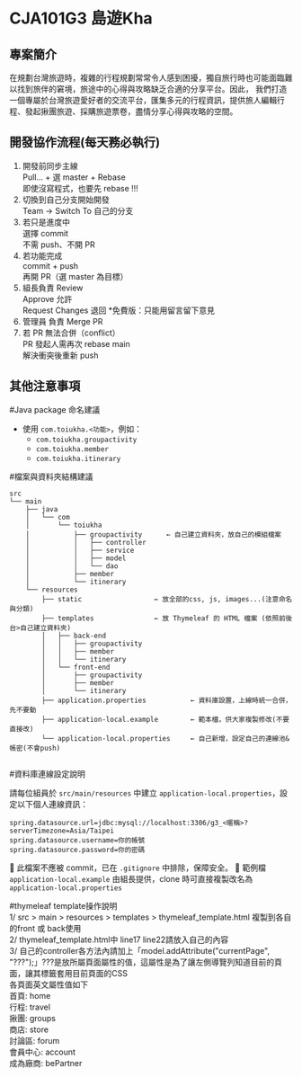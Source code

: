 # CJA101G3 島遊Kha

## 專案簡介
在規劃台灣旅遊時，複雜的行程規劃常常令人感到困擾，獨自旅行時也可能面臨難以找到旅伴的窘境，旅途中的心得與攻略缺乏合適的分享平台。因此，
我們打造一個專屬於台灣旅遊愛好者的交流平台，匯集多元的行程資訊，提供旅人編輯行程、發起揪團旅遊、採購旅遊票卷，盡情分享心得與攻略的空間。

## 開發協作流程(每天務必執行)
1. 開發前同步主線  
    Pull… + 選 master + Rebase  
    即使沒寫程式，也要先 rebase !!!
2. 切換到自己分支開始開發  
    Team → Switch To 自己的分支
3. 若只是進度中  
    選擇 commit  
    不需 push、不開 PR
4. 若功能完成  
    commit + push  
    再開 PR（選 master 為目標）
5. 組長負責 Review  
    Approve 允許  
    Request Changes 退回
    *免費版：只能用留言留下意見
6. 管理員 負責 Merge PR
7. 若 PR 無法合併（conflict）  
    PR 發起人需再次 rebase main  
    解決衝突後重新 push

## 其他注意事項
#Java package 命名建議

- 使用 `com.toiukha.<功能>`，例如：
    - `com.toiukha.groupactivity`
    - `com.toiukha.member`
    - `com.toiukha.itinerary`

#檔案與資料夾結構建議

```
src
└── main
    ├── java
    │   └── com
    │       └── toiukha  
    │           ├── groupactivity      ← 自己建立資料夾，放自己的模組檔案
    │           │   ├── controller
    │           │   ├── service
    │           │   ├── model
    │           │   └── dao
    │           ├── member
    │           └── itinerary
    └── resources
        ├── static                  ← 放全部的css, js, images...(注意命名與分類)
        ├── templates               ← 放 Thymeleaf 的 HTML 檔案 (依照前後台>自己建立資料夾)
        │   ├── back-end
        │   │   ├── groupactivity
        │   │   ├── member
        │   │   └── itinerary
        │   └── front-end
        │       ├── groupactivity
        │       ├── member
        │       └── itinerary
        ├── application.properties           ← 資料庫設置，上線時統一合併，先不要動
        ├── application-local.example        ← 範本檔，供大家複製修改(不要直接改)
        └── application-local.properties     ← 自己新增，設定自己的連線池&帳密(不會push)


```

#資料庫連線設定說明

請每位組員於 `src/main/resources` 中建立 `application-local.properties`，設定以下個人連線資訊：

```
spring.datasource.url=jdbc:mysql://localhost:3306/g3_<暱稱>?serverTimezone=Asia/Taipei
spring.datasource.username=你的帳號
spring.datasource.password=你的密碼

```

📌 此檔案不應被 commit，已在 `.gitignore` 中排除，保障安全。 📌 範例檔 `application-local.example` 由組長提供，clone 時可直接複製改名為 `application-local.properties`


#thymeleaf template操作說明  
1/ src > main > resources > templates > thymeleaf_template.html 複製到各自的front 或 back使用  
2/ thymeleaf_template.html中 line17 line22請放入自己的內容  
3/ 自己的controller各方法內請加上「model.addAttribute("currentPage", "???");」???是放所屬頁面屬性的值，這屬性是為了讓左側導覽列知道目前的頁面，讓其標籤套用目前頁面的CSS  
    各頁面英文屬性值如下  
    首頁: home  
    行程: travel  
    揪團: groups  
    商店: store  
    討論區: forum  
    會員中心: account  
    成為廠商: bePartner  
